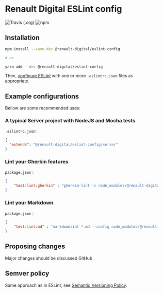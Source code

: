 # Renault Digital ESLint config

![Travis (.org)](https://img.shields.io/travis/renault-digital/lint-config.svg?style=flat-square)
![npm](https://img.shields.io/npm/v/@renault-digital/lint-config.svg?style=flat-square)

## Installation

```sh
npm install --save-dev @renault-digital/eslint-config

# or

yarn add --dev @renault-digital/eslint-config
```

Then, [configure ESLint](https://eslint.org/docs/user-guide/configuring) with one or more `.eslintrc.json` files as
appropriate.

## Example configurations

Bellow are some recommended uses:

### A typical Server project with NodeJS and Mocha tests

`.eslintrc.json`:

```json
{
  "extends": "@renault-digital/eslint-config/server"
}
```

### Lint your Gherkin features

`package.json` :

```json
{
    "test:lint:gherkin" : "gherkin-lint -c node_modules/@renault-digital/eslint-config/gherkin.json"
}
```

### Lint your Markdown

`package.json` :

```json
{
    "test:lint:md" : "markdownlint *.md --config node_modules/@renault-digital/eslint-config/markdownlint.json"
}
```

## Proposing changes

Major changes should be discussed GitHub.

## Semver policy

Same approach as in ESLint, see [Semantic Versioning Policy](https://github.com/eslint/eslint#user-content-semantic-versioning-policy).
